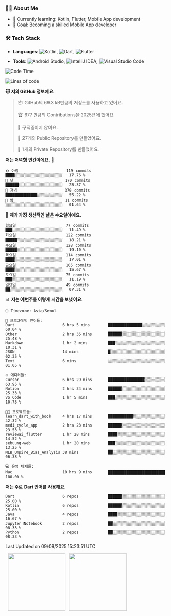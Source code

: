 ### 👨‍💻 About Me
- 🌱 Currently learning: Kotlin, Flutter, Mobile App development
- 🎯 Goal: Becoming a skilled Mobile App developer

### 🛠 Tech Stack
- **Languages**: ![Kotlin](https://img.shields.io/badge/Kotlin-0095D5?style=flat-square&logo=kotlin&logoColor=white), ![Dart](https://img.shields.io/badge/Dart-0175C2?style=flat-square&logo=dart&logoColor=white), ![Flutter](https://img.shields.io/badge/Flutter-02569B?style=flat-square&logo=flutter&logoColor=white)

- **Tools**:
![Android Studio](https://img.shields.io/badge/Android%20Studio-3DDC84?style=flat-square&logo=android-studio&logoColor=white), 
![IntelliJ IDEA](https://img.shields.io/badge/IntelliJ%20IDEA-000000?style=flat-square&logo=intellij-idea&logoColor=white), 
![Visual Studio Code](https://img.shields.io/badge/VS%20Code-007ACC?style=flat-square&logo=visual-studio-code&logoColor=white)

<!--START_SECTION:waka-->
![Code Time](http://img.shields.io/badge/Code%20Time-254%20hrs%2015%20mins-blue)

![Lines of code](https://img.shields.io/badge/%EC%A0%80%EB%8A%94%20%EC%97%AC%ED%83%9C%EA%B9%8C%EC%A7%80%20-348.5%20thousand%20%EC%A4%84%EC%9D%98%20%EC%BD%94%EB%93%9C%EB%A5%BC%20%EC%9E%91%EC%84%B1%ED%96%88%EC%96%B4%EC%9A%94.-blue)

**🐱 저의 GitHub 정보에요.** 

> 📦 GitHub의 69.3 kB만큼의 저장소를 사용하고 있어요. 
 > 
> 🏆 677 만큼의 Contributions을 2025년에 했어요
 > 
> 🚫 구직중이지 않아요.
 > 
> 📜 27개의 Public Repository를 만들었어요. 
 > 
> 🔑 1개의 Private Repository를 만들었어요. 
 > 
**저는 저녁형 인간이에요. 🦉** 

```text
🌞 아침                     119 commits         ████░░░░░░░░░░░░░░░░░░░░░   17.76 % 
🌆 낮　                     170 commits         ██████░░░░░░░░░░░░░░░░░░░   25.37 % 
🌃 저녁                     370 commits         ██████████████░░░░░░░░░░░   55.22 % 
🌙 밤　                     11 commits          ░░░░░░░░░░░░░░░░░░░░░░░░░   01.64 % 
```
📅 **제가 가장 생산적인 날은 수요일이에요.** 

```text
월요일                      77 commits          ███░░░░░░░░░░░░░░░░░░░░░░   11.49 % 
화요일                      122 commits         █████░░░░░░░░░░░░░░░░░░░░   18.21 % 
수요일                      128 commits         █████░░░░░░░░░░░░░░░░░░░░   19.10 % 
목요일                      114 commits         ████░░░░░░░░░░░░░░░░░░░░░   17.01 % 
금요일                      105 commits         ████░░░░░░░░░░░░░░░░░░░░░   15.67 % 
토요일                      75 commits          ███░░░░░░░░░░░░░░░░░░░░░░   11.19 % 
일요일                      49 commits          ██░░░░░░░░░░░░░░░░░░░░░░░   07.31 % 
```


📊 **저는 이번주를 이렇게 시간을 보냈어요.** 

```text
🕑︎ Timezone: Asia/Seoul

💬 프로그래밍 언어들: 
Dart                     6 hrs 5 mins        ███████████████░░░░░░░░░░   60.04 % 
Other                    2 hrs 35 mins       ██████░░░░░░░░░░░░░░░░░░░   25.48 % 
Markdown                 1 hr 2 mins         ███░░░░░░░░░░░░░░░░░░░░░░   10.31 % 
JSON                     14 mins             █░░░░░░░░░░░░░░░░░░░░░░░░   02.35 % 
Text                     6 mins              ░░░░░░░░░░░░░░░░░░░░░░░░░   01.05 % 

🔥 에디터들: 
Cursor                   6 hrs 29 mins       ████████████████░░░░░░░░░   63.95 % 
Notion                   2 hrs 34 mins       ██████░░░░░░░░░░░░░░░░░░░   25.33 % 
VS Code                  1 hr 5 mins         ███░░░░░░░░░░░░░░░░░░░░░░   10.73 % 

🐱‍💻 프로젝트들: 
learn_dart_with_book     4 hrs 17 mins       ███████████░░░░░░░░░░░░░░   42.32 % 
medi_cycle_app           2 hrs 23 mins       ██████░░░░░░░░░░░░░░░░░░░   23.53 % 
reviewai_flutter         1 hr 28 mins        ████░░░░░░░░░░░░░░░░░░░░░   14.52 % 
sebuung-web              1 hr 20 mins        ███░░░░░░░░░░░░░░░░░░░░░░   13.25 % 
MLB_Umpire_Bias_Analysis 38 mins             ██░░░░░░░░░░░░░░░░░░░░░░░   06.38 % 

💻 운영 체제들: 
Mac                      10 hrs 9 mins       █████████████████████████   100.00 % 
```

**저는 주로 Dart 언어를 사용해요.** 

```text
Dart                     6 repos             ██████░░░░░░░░░░░░░░░░░░░   25.00 % 
Kotlin                   6 repos             ██████░░░░░░░░░░░░░░░░░░░   25.00 % 
Java                     4 repos             ████░░░░░░░░░░░░░░░░░░░░░   16.67 % 
Jupyter Notebook         2 repos             ██░░░░░░░░░░░░░░░░░░░░░░░   08.33 % 
Python                   2 repos             ██░░░░░░░░░░░░░░░░░░░░░░░   08.33 % 
```




 Last Updated on 09/09/2025 15:23:51 UTC
<!--END_SECTION:waka-->

<p>
  <img height="180em" src="https://github-readme-stats.vercel.app/api?username=JongHyun070105&show_icons=true&include_all_commits=true&bg_color=0d1117&title_color=ffffff&text_color=c9d1d9&icon_color=79ff97">
  <img height="180em" src="https://github-readme-stats.vercel.app/api/top-langs/?username=JongHyun070105&layout=compact&langs_count=4&bg_color=0d1117&title_color=ffffff&text_color=c9d1d9&hide=php,jupyter%20notebook&hide_repo=EcoStep,mimir,git-session">
</p>
